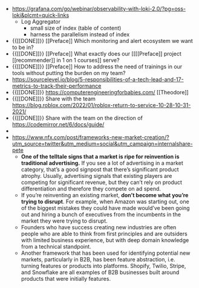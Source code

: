 - https://grafana.com/go/webinar/observability-with-loki-2.0/?pg=oss-loki&plcmt=quick-links
    - Log Aggregator
        - small size of index (table of content)
        - harness the parallelism instead of index
- {{[[DONE]]}} [[Preface]] Which monitoring and alert ecosystem we want to be in?
- {{[[DONE]]}} [[Preface]] What exactly does our [[[[Preface]] project [[recommender]] in 1 on 1 courses]] serve?
- {{[[DONE]]}}  [[Preface]] How to address the need of trainings in our tools without putting the burden on my team?
- https://sourcelevel.io/blog/5-responsibilities-of-a-tech-lead-and-17-metrics-to-track-their-performance 
- {{[[DONE]]}}  https://computerengineeringforbabies.com/ [[Theodore]]
- {{[[DONE]]}} Share with the team https://blog.roblox.com/2022/01/roblox-return-to-service-10-28-10-31-2021/
- {{[[DONE]]}} Share with the team on the direction of  https://codemirror.net/6/docs/guide/
- 
- https://www.nfx.com/post/frameworks-new-market-creation/?utm_source=twitter&utm_medium=social&utm_campaign=internalshare-pete
    - **One of the telltale signs that a market is ripe for reinvention is traditional advertising.** If you see a lot of advertising in a market category, that’s a good signpost that there’s significant product atrophy. Usually, advertising signals that existing players are competing for significant revenue, but they can’t rely on product differentiation and therefore they compete on ad spend.
    - If you’re reinventing an existing market, __don’t become what you’re trying to disrupt__. For example, when Amazon was starting out, one of the biggest mistakes they could have made would’ve been going out and hiring a bunch of executives from the incumbents in the market they were trying to disrupt.
    - Founders who have success creating new industries are often people who are able to think from first principles and are outsiders with limited business experience, but with deep domain knowledge from a technical standpoint.
    - Another framework that has been used for identifying potential new markets, particularly in B2B, has been feature abstraction, i.e. turning features or products into platforms. Shopify, Twilio, Stripe, and Snowflake are all examples of B2B businesses built around products that were initially features.
